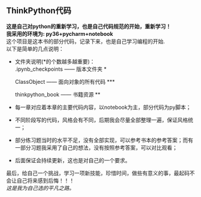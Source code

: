 ## ThinkPython代码

**这是自己对python的重新学习，也是自己代码规范的开始，重新学习！**  
**我采用的环境为: py36+pycharm+notebook**  
这个项目是这本书的部分代码，记录下来，也是自己学习编程的开始.  
以下是简单的几点说明：
- 文件夹说明(*的个数越多越重要)：  
    .ipynb_checkpoints —— 版本文件夹 * 
    
    ClassObject —— 面向对象的所有代码 ***
    
    thinkpython_book —— 书籍资源 ** 
    
- 每一章对应着本章的主要代码内容，以notebook为主，部分代码为py脚本；
- 不同阶段写的代码，风格会有不同，后期我会尽量全部整理一遍，保证风格统一；
- 部分练习题当时的水平不足，没有全部实现，可以参考书本的参考答案；而有一部分习题我采用了自己的想法，没有按照参考答案，可以对比观看；
- 后面保证会持续更新，这也是对自己的一个要求。  

最后，给自己一个挑战，学习一项新技能，珍惜时间，做些有意义的事，最起码不会让自己将来感到后悔！！！  
*这是我为自己选的平凡之路。*
